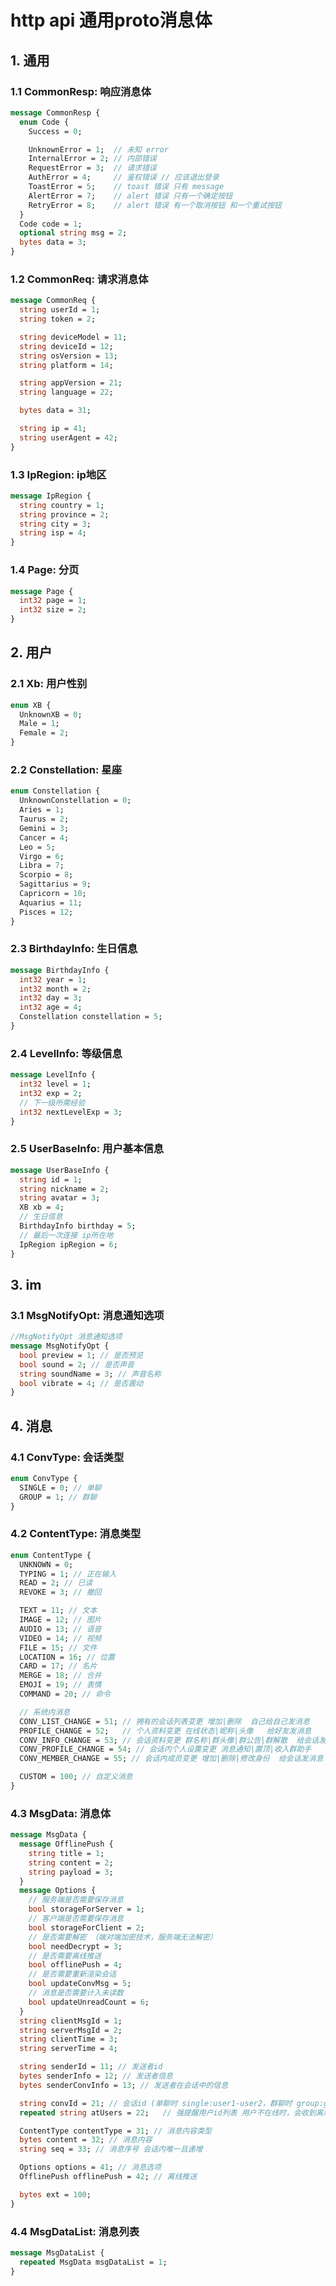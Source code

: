 # http api 通用proto消息体

## 1. 通用

### 1.1 CommonResp: 响应消息体

```protobuf
message CommonResp {
  enum Code {
    Success = 0;

    UnknownError = 1;  // 未知 error
    InternalError = 2; // 内部错误
    RequestError = 3;  // 请求错误
    AuthError = 4;     // 鉴权错误 // 应该退出登录
    ToastError = 5;    // toast 错误 只有 message
    AlertError = 7;    // alert 错误 只有一个确定按钮
    RetryError = 8;    // alert 错误 有一个取消按钮 和一个重试按钮
  }
  Code code = 1;
  optional string msg = 2;
  bytes data = 3;
}
```

### 1.2 CommonReq: 请求消息体

```protobuf
message CommonReq {
  string userId = 1;
  string token = 2;

  string deviceModel = 11;
  string deviceId = 12;
  string osVersion = 13;
  string platform = 14;

  string appVersion = 21;
  string language = 22;

  bytes data = 31;

  string ip = 41;
  string userAgent = 42;
}
```

### 1.3 IpRegion: ip地区

```protobuf
message IpRegion {
  string country = 1;
  string province = 2;
  string city = 3;
  string isp = 4;
}
```

### 1.4 Page: 分页

```protobuf
message Page {
  int32 page = 1;
  int32 size = 2;
}
``` 

## 2. 用户

### 2.1 Xb: 用户性别

```protobuf
enum XB {
  UnknownXB = 0;
  Male = 1;
  Female = 2;
}
```

### 2.2 Constellation: 星座

```protobuf
enum Constellation {
  UnknownConstellation = 0;
  Aries = 1;
  Taurus = 2;
  Gemini = 3;
  Cancer = 4;
  Leo = 5;
  Virgo = 6;
  Libra = 7;
  Scorpio = 8;
  Sagittarius = 9;
  Capricorn = 10;
  Aquarius = 11;
  Pisces = 12;
}
```

### 2.3 BirthdayInfo: 生日信息

```protobuf
message BirthdayInfo {
  int32 year = 1;
  int32 month = 2;
  int32 day = 3;
  int32 age = 4;
  Constellation constellation = 5;
}
```

### 2.4 LevelInfo: 等级信息

```protobuf
message LevelInfo {
  int32 level = 1;
  int32 exp = 2;
  // 下一级所需经验
  int32 nextLevelExp = 3;
}
```

### 2.5 UserBaseInfo: 用户基本信息

```protobuf
message UserBaseInfo {
  string id = 1;
  string nickname = 2;
  string avatar = 3;
  XB xb = 4;
  // 生日信息
  BirthdayInfo birthday = 5;
  // 最后一次连接 ip所在地
  IpRegion ipRegion = 6;
}
```

## 3. im

### 3.1 MsgNotifyOpt: 消息通知选项

```protobuf
//MsgNotifyOpt 消息通知选项
message MsgNotifyOpt {
  bool preview = 1; // 是否预览
  bool sound = 2; // 是否声音
  string soundName = 3; // 声音名称
  bool vibrate = 4; // 是否震动
}
```

## 4. 消息

### 4.1 ConvType: 会话类型

```protobuf
enum ConvType {
  SINGLE = 0; // 单聊
  GROUP = 1; // 群聊
}
```

### 4.2 ContentType: 消息类型

```protobuf
enum ContentType {
  UNKNOWN = 0;
  TYPING = 1; // 正在输入
  READ = 2; // 已读
  REVOKE = 3; // 撤回

  TEXT = 11; // 文本
  IMAGE = 12; // 图片
  AUDIO = 13; // 语音
  VIDEO = 14; // 视频
  FILE = 15; // 文件
  LOCATION = 16; // 位置
  CARD = 17; // 名片
  MERGE = 18; // 合并
  EMOJI = 19; // 表情
  COMMAND = 20; // 命令

  // 系统内消息
  CONV_LIST_CHANGE = 51; // 拥有的会话列表变更 增加|删除  自己给自己发消息
  PROFILE_CHANGE = 52;   // 个人资料变更 在线状态|昵称|头像   给好友发消息
  CONV_INFO_CHANGE = 53; // 会话资料变更 群名称|群头像|群公告|群解散  给会话发消息
  CONV_PROFILE_CHANGE = 54; // 会话内个人设置变更 消息通知|置顶|收入群助手    给会话发消息
  CONV_MEMBER_CHANGE = 55; // 会话内成员变更 增加|删除|修改身份  给会话发消息

  CUSTOM = 100; // 自定义消息
}
```

### 4.3 MsgData: 消息体

```protobuf
message MsgData {
  message OfflinePush {
    string title = 1;
    string content = 2;
    string payload = 3;
  }
  message Options {
    // 服务端是否需要保存消息
    bool storageForServer = 1;
    // 客户端是否需要保存消息
    bool storageForClient = 2;
    // 是否需要解密 （端对端加密技术，服务端无法解密）
    bool needDecrypt = 3;
    // 是否需要离线推送
    bool offlinePush = 4;
    // 是否需要重新渲染会话
    bool updateConvMsg = 5;
    // 消息是否需要计入未读数
    bool updateUnreadCount = 6;
  }
  string clientMsgId = 1;
  string serverMsgId = 2;
  string clientTime = 3;
  string serverTime = 4;

  string senderId = 11; // 发送者id
  bytes senderInfo = 12; // 发送者信息
  bytes senderConvInfo = 13; // 发送者在会话中的信息

  string convId = 21; // 会话id (单聊时 single:user1-user2，群聊时 group:groupId，订阅号 sub:subId)
  repeated string atUsers = 22;   // 强提醒用户id列表 用户不在线时，会收到离线推送，除非用户屏蔽了该会话 如果需要提醒所有人，可以传入"all"

  ContentType contentType = 31; // 消息内容类型
  bytes content = 32; // 消息内容
  string seq = 33; // 消息序号 会话内唯一且递增

  Options options = 41; // 消息选项
  OfflinePush offlinePush = 42; // 离线推送

  bytes ext = 100;
}
```

### 4.4 MsgDataList: 消息列表

```protobuf
message MsgDataList {
  repeated MsgData msgDataList = 1;
}
```
